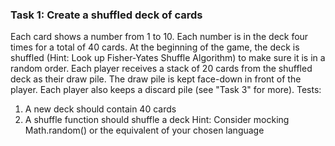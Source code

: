 ### Task 1: Create a shuffled deck of cards

Each card shows a number from 1 to 10. Each number is in the deck four times for a total of 40 cards. At the
beginning of the game, the deck is shuffled (Hint: Look up Fisher-Yates Shuffle Algorithm) to
make sure it is in a random order. Each player receives a stack of 20 cards from the shuffled deck as their
draw pile. The draw pile is kept face-down in front of the player. Each player also keeps a discard pile (see
"Task 3" for more). Tests:

1. A new deck should contain 40 cards
2. A shuffle function should shuffle a deck Hint: Consider mocking Math.random() or the equivalent of your chosen language
